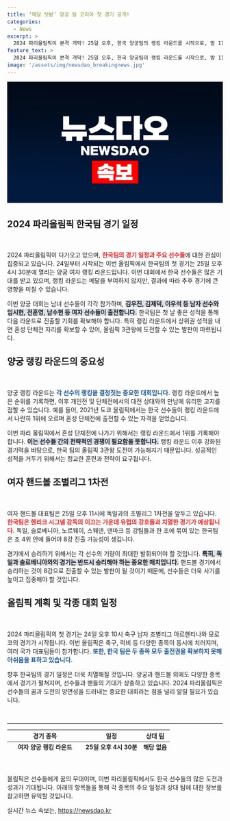 ```yaml
---
title: ‘메달 텃밭’ 양궁 팀 코리아 첫 경기 공개!
categories:
  - News
excerpt: >
  2024 파리올림픽이 본격 개막! 25일 오후, 한국 양궁팀의 랭킹 라운드를 시작으로, 밤 11시엔 여자 핸드볼 대표팀이 독일을 상대합니다. 메달의 향방이 결정되는 중요한 경기! 클릭해 자세한 소식을 확인하세요!
feature_text: >
  2024 파리올림픽이 본격 개막! 25일 오후, 한국 양궁팀의 랭킹 라운드를 시작으로, 밤 11시엔 여자 핸드볼 대표팀이 독일을 상대합니다. 메달의 향방이 결정되는 중요한 경기! 클릭해 자세한 소식을 확인하세요!
image: '/assets/img/newsdao_breakingnews.jpg'
---
```


<p><img src="/assets/img/newsdao_breakingnews.jpg" alt="ontimetimes 속보" /></p>

<h2 data-ke-size="size26">2024 파리올림픽 한국팀 경기 일정</h2>

<p data-ke-size="size16">&nbsp;</p>

<p>2024 파리올림픽이 다가오고 있으며, <b><span style="color: #ee2323;">한국팀의 경기 일정과 주요 선수들</span></b>에 대한 관심이 집중되고 있습니다. 24일부터 시작되는 이번 올림픽에서 한국팀의 첫 경기는 25일 오후 4시 30분에 열리는 양궁 여자 랭킹 라운드입니다. 이번 대회에서 한국 선수들은 많은 기대를 받고 있으며, 랭킹 라운드는 메달을 부여하지 않지만, 결과에 따라 추후 경기에 큰 영향을 미칠 수 있습니다. </p>

<p>이번 양궁 대회는 남녀 선수들이 각각 참가하며, <b><span style="background-color: #21538527;">김우진, 김제덕, 이우석 등 남자 선수와 임시현, 전훈영, 남수현 등 여자 선수들이 출전합니다.</span></b> 한국팀은 첫 날 좋은 성적을 통해 다음 라운드로 진출할 기회를 확보해야 합니다. 특히 랭킹 라운드에서 상위권 성적을 내면 혼성 단체전 자리를 확보할 수 있어, 올림픽 3관왕에 도전할 수 있는 발판이 마련됩니다. </p>

<h2 data-ke-size="size26">양궁 랭킹 라운드의 중요성</h2>

<p data-ke-size="size16">&nbsp;</p>

<p>양궁 랭킹 라운드는 <b><span style="color: #1a5490;">각 선수의 랭킹을 결정짓는 중요한 대회입니다.</span></b> 랭킹 라운드에서 높은 순위를 기록하면, 이후 개인전 및 단체전에서의 대전 상대와의 만남에 유리한 고지를 점할 수 있습니다. 예를 들어, 2021년 도쿄 올림픽에서는 한국 선수들이 랭킹 라운드에서 나란히 1위에 오르며 혼성 단체전에 출전할 수 있는 자격을 얻었습니다. </p>

<p>이번 파리 올림픽에서 혼성 단체전에 나가기 위해서는 랭킹 라운드에서 1위를 기록해야 합니다. <b><span style="background-color: #21538527;">이는 선수들 간의 전략적인 경쟁이 필요함을 뜻합니다.</span></b> 랭킹 라운드 이후 강화된 경기력을 바탕으로, 한국 팀의 올림픽 3관왕 도전이 가능해지기 때문입니다. 성공적인 성적을 거두기 위해서는 정교한 훈련과 전략이 요구됩니다.</p>

<h2 data-ke-size="size26">여자 핸드볼 조별리그 1차전</h2>

<p data-ke-size="size16">&nbsp;</p>

<p>여자 핸드볼 대표팀은 25일 오후 11시에 독일과의 조별리그 1차전을 앞두고 있습니다. <b><span style="color: #ee2323;">한국팀은 헨리크 시그넬 감독의 이끄는 가운데 유럽의 강호들과 치열한 경기가 예상됩니다.</span></b> 독일, 슬로베니아, 노르웨이, 스웨덴, 덴마크 등 강팀들과 한 조에 묶여 있는 한국팀은 조 4위 안에 들어야 8강 진출 가능성이 생깁니다.</p>

<p>경기에서 승리하기 위해서는 각 선수의 기량이 최대한 발휘되어야 할 것입니다. <b><span style="background-color: #21538527;">특히, 독일과 슬로베니아와의 경기는 반드시 승리해야 하는 중요한 매치입니다.</span></b> 핸드볼 경기에서 승리하는 것이 8강으로 진출할 수 있는 발판이 될 것이기 때문에, 선수들은 더욱 사기를 높이고 집중해야 할 것입니다.</p>

<h2 data-ke-size="size26">올림픽 계획 및 각종 대회 일정</h2>

<p data-ke-size="size16">&nbsp;</p>

<p>2024 파리올림픽의 첫 경기는 24일 오후 10시 축구 남자 조별리그 아르헨티나와 모로코의 경기가 시작됩니다. 이번 올림픽은 축구, 럭비 등 다양한 종목이 동시에 치러지며, 여러 국가 대표팀들이 참가합니다. <b><span style="color: #1a5490;">또한, 한국 팀은 두 종목 모두 출전권을 확보하지 못해 아쉬움을 표하고 있습니다.</span></b> </p>

<p>향후 한국팀의 경기 일정은 더욱 치열해질 것입니다. 양궁과 핸드볼 외에도 다양한 종목에서 경기가 펼쳐지며, 선수들과 팬들의 기대가 상충하고 있습니다. 2024 파리올림픽은 선수들의 꿈과 도전의 양면성을 드러내는 중요한 대회라는 점을 널리 알릴 필요가 있습니다. </p>

<p data-ke-size="size16"><br /></p>

<hr />

<table style="width: 100%; border-collapse: collapse; height: 59px;">
  <thead>
    <tr style="height: 17px;">
      <th style="text-align: center; height: 17px;"><b>경기 종목</b></th>
      <th style="text-align: center; height: 17px;"><b>일정</b></th>
      <th style="text-align: center; height: 17px;"><b>상대 팀</b></th>
    </tr>
  </thead>
  <tbody>
    <tr style="height: 17px;">
      <td style="text-align: center; height: 17px;"><b>여자 양궁 랭킹 라운드</b></td>
      <td style="text-align: center; height: 17px;"><b>25일 오후 4시 30분</b></td>
      <td style="text-align: center; height: 17px;"><b>해당 없음</b></td>
    </tr>
    <tr style="height: 17px;">
      <td style="text-align: center; height: 17px;"><b>남자 양궁 랭킹 라운드</b></td>
      <td style="text-align: center; height: 17px;"><b>25일 오후 9시 15분</b></td>
      <td style="text-align: center; height: 17px;"><b>해당 없음</b></td>
    </tr>
    <tr style="height: 17px;">
      <td style="text-align: center; height: 17px;"><b>여자 핸드볼 조별리그 1차전</b></td>
      <td style="text-align: center; height: 17px;"><b>25일 오후 11시</b></td>
      <td style="text-align: center; height: 17px;"><b>독일</b></td>
    </tr>
  </tbody>
</table>

<p data-ke-size="size16">&nbsp;</p>

<p>올림픽은 선수들에게 꿈의 무대이며, 이번 파리올림픽에서도 한국 선수들의 많은 도전과 성과가 기대됩니다. 아래의 항목들을 통해 각 종목의 주요 일정과 상대 팀에 대한 정보를 참고하면 유익할 것입니다.</p>
실시간 뉴스 속보는, <a href="https://newsdao.kr" rel="dofollow">https://newsdao.kr</a>


